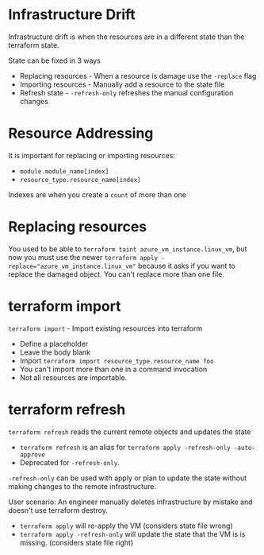 # Infrastructure Drift

Infrastructure drift is when the resources are in a different state than the terraform state.

State can be fixed in 3 ways

- Replacing resources - When a resource is damage use the `-replace` flag
- Importing resources - Manually add a resource to the state file
- Refresh state - `-refresh-only` refreshes the manual configuration changes

# Resource Addressing

It is important for replacing or importing resources:

- `module.module_name[index]`
- `resource_type.resource_name[index]`

Indexes are when you create a `count` of more than one

# Replacing resources

You used to be able to `terraform taint azure_vm_instance.linux_vm`, but now you must use the newer `terraform apply -replace="azure_vm_instance.linux_vm"` because it asks if you want to replace the damaged object. You can't replace more than one file.

# terraform import

`terraform import` - Import existing resources into terraform
- Define a placeholder
- Leave the body blank
- Import `terraform import resource_type.resource_name foo`
- You can't import more than one in a command invocation
- Not all resources are importable.

# terraform refresh

`terraform refresh` reads the current remote objects and updates the state
- `terraform refresh` is an alias for `terraform apply -refresh-only -auto-approve`
- Deprecated for `-refresh-only`.

`-refresh-only` can be used with apply or plan to update the state without making changes to the remote infrastructure.

User scenario: An engineer manually deletes infrastructure by mistake and doesn't use terraform destroy.

- `terraform apply` will re-apply the VM (considers state file wrong)
- `terraform apply -refresh-only` will update the state that the VM is is missing. (considers state file right)